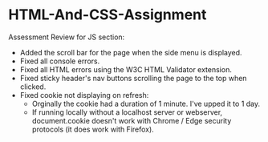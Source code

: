 # HTML-And-CSS-Assignment

Assessment Review for JS section:

- Added the scroll bar for the page when the side menu is displayed.
- Fixed all console errors.
- Fixed all HTML errors using the W3C HTML Validator extension.
- Fixed sticky header's nav buttons scrolling the page to the top when clicked.
- Fixed cookie not displaying on refresh:
    - Orginally the cookie had a duration of 1 minute. I've upped it to 1 day.
    - If running locally without a localhost server or webserver, document.cookie doesn't work with Chrome / Edge security protocols (it does work with Firefox).
     



